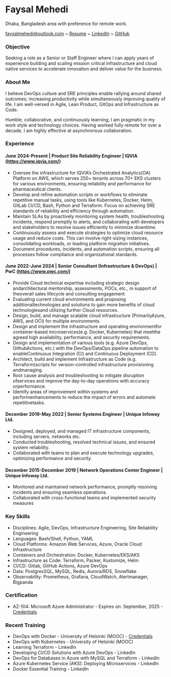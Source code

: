# Faysal Mehedi

Dhaka, Bangladesh area with preference for remote work.

[faysalmehedi@outlook.com](mailto:faysalmehedi@outlook.com) ~ [Resume](https://github.com/faysalmehedi/resume/blob/main/faysal_mehedi_resume.pdf) ~ [LinkedIn](https://www.linkedin.com/in/faysalmehedi/) ~ [GitHub](https://github.com/faysalmehedi/)

### Objective

Seeking a role as a Senior or Staff Engineer where I can apply years of experience building and scaling mission critical infrastructure and cloud native services to accelerate innovation and deliver value for the business.

### About Me

I believe DevOps culture and SRE principles enable rallying around shared outcomes; increasing productivity while simultaneously improving quality of life. I am well-versed in Agile, Lean Product, GitOps and Infrastructure as Code.

Humble, collaborative, and continuously learning; I am pragmatic in my work style and technology choices. Having worked fully remote for over a decade, I am highly effective at asynchronous collaboration.

### Experience

#### June 2024-Present | Product Site Reliability Engineer | IQVIA (https://www.iqvia.com/)

- Oversee the infrastructure for IQVIA’s Orchestrated Analytics(OA) Platform on AWS, which serves 250+ tenants across 70+ EKS clusters for various environments, ensuring reliability and performance for pharmaceutical clients.
- Develop and refine automation scripts or workflows to eliminate repetitive manual tasks, using tools like Kubernetes, Docker, Helm, GitLab CI/CD, Bash, Python and Terraform. Focus on achieving SRE standards of reliability and efficiency through automation.
- Maintain SLAs by proactively monitoring system health, troubleshooting incidents, respond promptly to alerts, and collaborating with developers and stakeholders to resolve issues efficiently to minimize downtime.
- Continuously assess and execute strategies to optimize cloud resource usage and reduce costs. This can involve right-sizing instances, consolidating workloads, or leading platform migration initiatives.
- Document procedures, incidents, and automation scripts, ensuring all processes follow compliance and organizational standards.

#### June 2022-June 2024 | Senior Consultant (Infrastructure & DevOps) | PwC (https://www.pwc.com/)

- Provide Cloud technical expertise including strategic design andarchitectural mentorship, assessments, POCs, etc., in support of theoverall sales lifecycle and consulting engagement.
- Evaluating current cloud environments and proposing additionaltechnologies and solutions to gain more benefits of cloud technologiesand utilizing further Cloud resources.
- Design, build, and manage scalable cloud infrastructure (PrimarilyAzure, AWS, and OCI) for multiple environments.
- Design and implement the infrastructure and operating environmentfor container-based microservices(e.g. Docker, Kubernetes) that meetthe agreed high availability, performance, and security requirements.
- Design and implementation of various tools (e.g. Azure DevOps, GithubActions, etc.) with the DevOps/DataOps pipeline automation to enableContinuous Integration (CI) and Continuous Deployment (CD).
- Architect, build and implement Infrastructure as Code (e.g. Terraform)scripts for version-controlled infrastructure provisioning andmanaging.
- Root cause analysis and troubleshooting to mitigate disruption ofservices and improve the day-to-day operations with accuracy orperformance.
- Identify areas of improvement within systems and performenhancements to reduce the impact of errors and automate repetitivetasks.

#### December 2019-May 2022 | Senior Systems Engineer | Unique Infoway Ltd.

- Designed, deployed, and managed IT infrastructure components, including servers, networks etc. 
- Conducted troubleshooting, resolved technical issues, and ensured system reliability. 
- Collaborated with teams to plan and execute technology upgrades, optimizing performance and security.

#### December 2015-December 2019 | Network Operations Center Engineer | Unique Infoway Ltd.

- Monitored and maintained network performance, promptly resolving incidents and ensuring seamless operations. 
- Collaborated with cross-functional teams and implemented security measures


### Key Skills

- Disciplines: Agile, DevOps, Infrastructure Engineering, Site Reliability Engineering
- Languages: Bash/Shell, Python, YAML
- Cloud Platforms: Amazon Web Services, Azure, Oracle Cloud Infrastructure
- Containers and Orchestration: Docker, Kubernetes/EKS/AKS
- Infrastructure as Code: Terraform, Packer, Kustomize, Helm
- CI/CD: Gitlab, GitHub Actions, Azure DevOps
- Data: PostgresSQL, MySQL, Redis, Aurora/RDS, Snowflake
- Observability: Prometheus, Grafana, CloudWatch, Alertmanager, Bigpanda

### Certification

- AZ-104: Microsoft Azure Administrator - Expires on: September, 2025 - [Credentials](https://learn.microsoft.com/en-us/users/faysalmehedi/credentials/4accf17baba2c71a)

### Recent Training

- DevOps with Docker - University of Helsinki (MOOC) - [Credentials](https://studies.cs.helsinki.fi/stats/api/certificate/docker2021/en/769be2597f33793a3ad39cd4a2a76329)
- DevOps with Kubernetes - University of Helsinki (MOOC)
- Learning Terraform - LinkedIn
- Developing CI/CD Solutions with Azure DevOps - LinkedIn
- DevOps for Databases in Azure with MySQL and Terraform - LinkedIn
- Azure Kubernetes Service (AKS): Deploying Microservices - LinkedIn
- Docker Essential Training - LinkedIn
